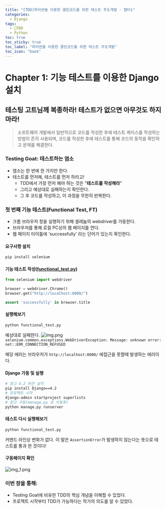 ```yaml
---
title: "[TDD]파이썬을 이용한 클린코드를 위한 테스트 주도개발 - 챕터1"
categories:
  - Django
tags:
  - TDD
  - Python
toc: true
toc_sticky: true
toc_label: "파이썬을 이용한 클린코드를 위한 테스트 주도개발"
toc_icon: "book"
---
```

# Chapter 1: 기능 테스트를 이용한 Django 설치
## 테스팅 고트님께 복종하라! 테스트가 없으면 아무것도 하지마라!
> 소프트웨어 개발에서 일반적으로 코드를 작성한 후에 테스트 케이스를 작성하는 방법이 흔히 사용되며, 코드를 작성한 후에 테스트를 통해 코드의 동작을 확인하고 문제를 해결한다.

### Testing Goat: 테스트하는 염소
- 염소는 한 번에 한 가지만 한다.
- 테스트를 먼저해, 테스트를 먼저 하라고!
  - TDD에서 가장 먼저 해야 하는 것은 "**테스트를 작성해라**"
  - 그리고 예상대로 실패하는지 확인한다.
  - 그 후 코드를 작성하고, 이 과정을 무한히 반복한다.

### 첫 번째 기능 테스트(Functional Test, FT)
- 크롬 브라우저 창을 실행하기 위해 셀레늄의 webdriver를 가동한다.
- 브라우저를 통해 로컬 PC상의 웹 페이지를 연다.
- 웹 페이지 타이틀에 'successfully' 라는 단어가 있는지 확인한다.

#### 요구사항 설치
```sh
pip install selenium
```
#### 기능 테스트 작성([functional_test.py](./functional_test.py))
```py
from selenium import webdriver

browser = webdriver.Chrome()
browser.get("http://localhost:8000/")

assert 'successfully' in browser.title
```
#### 실행해보기
```shell
python functional_test.py
```
예상대로 실패한다.
![img.png](img.png)
`selenium.common.exceptions.WebDriverException: Message: unknown error: net::ERR_CONNECTION_REFUSED`

해당 에러는 브라우저가 `http://localhost:8000/` 에접근을 못할때 발생하는 에러이다.

#### Django 가동 및 실행

```sh
# 장고 4.2 버전 설치
pip install Django==4.2
# 프로젝트 시작 
django-admin startproject superlists
# 장고 구동(manage.py 로 이동후)
python manage.py runserver
```
#### 테스트 다시 실행해보기
```shell
python functional_test.py
```
커맨드 라인상 변화가 없다. 이 말은 `AssertionError`가 발생하지 않는다는 뜻으로 테스트를 통과 한 것이다!

#### 구동페이지 확인
![img_1.png](img_1.png)

### 이번 장을 통해:
- Testing Goat에 비유한 TDD의 핵심 개념을 이해할 수 있었다.
- 프로젝트 시작부터 TDD가 가능하다는 작가의 의도를 알 수 있었다.
